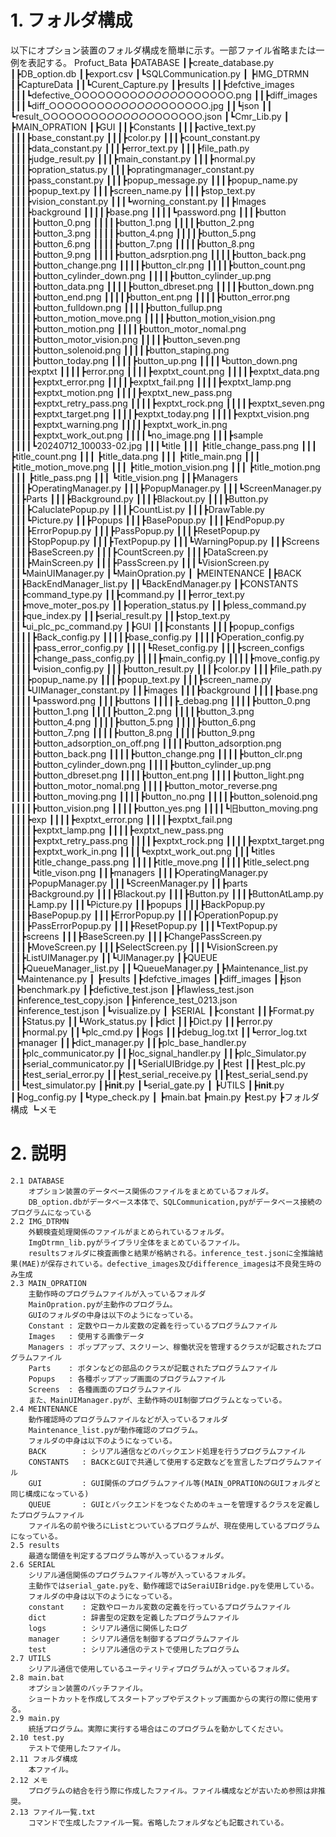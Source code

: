# 1. フォルダ構成
以下にオプション装置のフォルダ構成を簡単に示す。一部ファイル省略または一例を表記する。
Profuct_Bata
 ┣DATABASE
 ┃┣create_database.py
 ┃┣DB_option.db
 ┃┣export.csv
 ┃┗SQLCommunication.py
 ┃
 ┣IMG_DTRMN
 ┃┣CaptureData
 ┃┃┗Curent_Capture.py
 ┃┣results
 ┃┃┣defctive_images
 ┃┃┃┗defective_○○○○○○○○_○○○○○○_○○○○○○.png
 ┃┃┣diff_images
 ┃┃┃┗diff_○○○○○○○○_○○○○○○_○○○○○○.jpg
 ┃┃┗json
 ┃┃ ┗result_○○○○○○○○_○○○○○○_○○○○○○.json
 ┃┗Cmr_Lib.py
 ┃
 ┣MAIN_OPRATION
 ┃┣GUI
 ┃┃┣Constants
 ┃┃┃┣active_text.py
 ┃┃┃┣base_constant.py
 ┃┃┃┣color.py
 ┃┃┃┣count_constant.py
 ┃┃┃┣data_constant.py
 ┃┃┃┣error_text.py
 ┃┃┃┣file_path.py
 ┃┃┃┣judge_result.py
 ┃┃┃┣main_constant.py
 ┃┃┃┣normal.py
 ┃┃┃┣opration_status.py
 ┃┃┃┣opratingmanager_constant.py
 ┃┃┃┣pass_constant.py
 ┃┃┃┣popup_message.py
 ┃┃┃┣popup_name.py
 ┃┃┃┣popup_text.py
 ┃┃┃┣screen_name.py
 ┃┃┃┣stop_text.py
 ┃┃┃┣vision_constant.py
 ┃┃┃┗worning_constant.py
 ┃┃┣Images
 ┃┃┃┣background
 ┃┃┃┃┣base.png
 ┃┃┃┃┗password.png
 ┃┃┃┣button
 ┃┃┃┃┣button_0.png
 ┃┃┃┃┣button_1.png
 ┃┃┃┃┣button_2.png
 ┃┃┃┃┣button_3.png
 ┃┃┃┃┣button_4.png
 ┃┃┃┃┣button_5.png
 ┃┃┃┃┣button_6.png
 ┃┃┃┃┣button_7.png
 ┃┃┃┃┣button_8.png
 ┃┃┃┃┣button_9.png
 ┃┃┃┃┣button_adsrption.png
 ┃┃┃┃┣button_back.png
 ┃┃┃┃┣button_change.png
 ┃┃┃┃┣button_clr.png
 ┃┃┃┃┣button_count.png
 ┃┃┃┃┣button_cylinder_down.png
 ┃┃┃┃┣button_cylinder_up.png
 ┃┃┃┃┣button_data.png
 ┃┃┃┃┣button_dbreset.png
 ┃┃┃┃┣button_down.png
 ┃┃┃┃┣button_end.png
 ┃┃┃┃┣button_ent.png
 ┃┃┃┃┣button_error.png
 ┃┃┃┃┣button_fulldown.png
 ┃┃┃┃┣button_fullup.png
 ┃┃┃┃┣button_motion_move.png
 ┃┃┃┃┣button_motion_vision.png
 ┃┃┃┃┣button_motion.png
 ┃┃┃┃┣button_motor_nomal.png
 ┃┃┃┃┣button_motor_vision.png
 ┃┃┃┃┣button_seven.png
 ┃┃┃┃┣button_solenoid.png
 ┃┃┃┃┣button_staping.png
 ┃┃┃┃┣button_today.png
 ┃┃┃┃┣button_up.png
 ┃┃┃┃┗button_down.png
 ┃┃┃┣exptxt
 ┃┃┃┃┣error.png
 ┃┃┃┃┣exptxt_count.png
 ┃┃┃┃┣exptxt_data.png
 ┃┃┃┃┣exptxt_error.png
 ┃┃┃┃┣exptxt_fail.png
 ┃┃┃┃┣exptxt_lamp.png
 ┃┃┃┃┣exptxt_motion.png
 ┃┃┃┃┣exptxt_new_pass.png
 ┃┃┃┃┣exptxt_retry_pass.png
 ┃┃┃┃┣exptxt_rock.png
 ┃┃┃┃┣exptxt_seven.png
 ┃┃┃┃┣exptxt_target.png
 ┃┃┃┃┣exptxt_today.png
 ┃┃┃┃┣exptxt_vision.png
 ┃┃┃┃┣exptxt_warning.png
 ┃┃┃┃┣exptxt_work_in.png
 ┃┃┃┃┣exptxt_work_out.png
 ┃┃┃┃┗no_image.png
 ┃┃┃┣sample
 ┃┃┃┃┗20240712_100033-02.jpg
 ┃┃┃┗title
 ┃┃┃ ┣title_change_pass.png
 ┃┃┃ ┣title_count.png
 ┃┃┃ ┣title_data.png
 ┃┃┃ ┣title_main.png
 ┃┃┃ ┣title_motion_move.png
 ┃┃┃ ┣title_motion_vision.png
 ┃┃┃ ┣title_motion.png
 ┃┃┃ ┣title_pass.png
 ┃┃┃ ┗title_vision.png
 ┃┃┣Managers
 ┃┃┃┣OperatingManager.py
 ┃┃┃┣PopupManager.py
 ┃┃┃┗ScreenManager.py
 ┃┃┣Parts
 ┃┃┃┣Background.py
 ┃┃┃┣Blackout.py
 ┃┃┃┣Button.py
 ┃┃┃┣CaluclatePopup.py
 ┃┃┃┣CountList.py
 ┃┃┃┣DrawTable.py
 ┃┃┃┗Picture.py
 ┃┃┣Popups
 ┃┃┃┣BasePopup.py
 ┃┃┃┣EndPopup.py
 ┃┃┃┣ErrorPopup.py
 ┃┃┃┣PassPopup.py
 ┃┃┃┣ResetPopup.py
 ┃┃┃┣StopPopup.py
 ┃┃┃┣TextPopup.py
 ┃┃┃┗WarningPopup.py
 ┃┃┣Screens
 ┃┃┃┣BaseScreen.py
 ┃┃┃┣CountScreen.py
 ┃┃┃┣DataScreen.py
 ┃┃┃┣MainScreen.py
 ┃┃┃┣PassScreen.py
 ┃┃┃┗VisionScreen.py
 ┃┃┗MainUIManager.py
 ┃┗MainOpration.py
 ┃
 ┣MEINTENANCE
 ┃┣BACK
 ┃┃┣BackEndManager_list.py
 ┃┃┗BackEndManager.py
 ┃┣CONSTANTS
 ┃┃┣command_type.py
 ┃┃┣command.py
 ┃┃┣error_text.py
 ┃┃┣move_moter_pos.py
 ┃┃┣operation_status.py
 ┃┃┣pless_command.py
 ┃┃┣que_index.py
 ┃┃┣serial_result.py
 ┃┃┣stop_text.py
 ┃┃┗ui_plc_pc_command.py
 ┃┣GUI
 ┃┃┣constants
 ┃┃┃┣popup_configs
 ┃┃┃┃┣Back_config.py
 ┃┃┃┃┣base_config.py
 ┃┃┃┃┣Operation_config.py
 ┃┃┃┃┣pass_error_config.py
 ┃┃┃┃┗Reset_config.py
 ┃┃┃┣screen_configs
 ┃┃┃┃┣change_pass_config.py
 ┃┃┃┃┣main_config.py
 ┃┃┃┃┣move_config.py
 ┃┃┃┃┗vision_config.py
 ┃┃┃┣button_result.py
 ┃┃┃┣color.py
 ┃┃┃┣file_path.py
 ┃┃┃┣popup_name.py
 ┃┃┃┣popup_text.py
 ┃┃┃┣screen_name.py
 ┃┃┃┗UIManager_constant.py
 ┃┃┣images
 ┃┃┃┣background
 ┃┃┃┃┣base.png
 ┃┃┃┃┗password.png
 ┃┃┃┣buttons
 ┃┃┃┃┣_debag.png
 ┃┃┃┃┣button_0.png
 ┃┃┃┃┣button_1.png
 ┃┃┃┃┣button_2.png
 ┃┃┃┃┣button_3.png
 ┃┃┃┃┣button_4.png
 ┃┃┃┃┣button_5.png
 ┃┃┃┃┣button_6.png
 ┃┃┃┃┣button_7.png
 ┃┃┃┃┣button_8.png
 ┃┃┃┃┣button_9.png
 ┃┃┃┃┣button_adsorption_on_off.png
 ┃┃┃┃┣button_adsorption.png
 ┃┃┃┃┣button_back.png
 ┃┃┃┃┣button_change.png
 ┃┃┃┃┣button_clr.png
 ┃┃┃┃┣button_cylinder_down.png
 ┃┃┃┃┣button_cylinder_up.png
 ┃┃┃┃┣button_dbreset.png
 ┃┃┃┃┣button_ent.png
 ┃┃┃┃┣button_light.png
 ┃┃┃┃┣button_motor_nomal.png
 ┃┃┃┃┣button_motor_reverse.png
 ┃┃┃┃┣button_moving.png
 ┃┃┃┃┣button_no.png
 ┃┃┃┃┣button_solenoid.png
 ┃┃┃┃┣button_vision.png
 ┃┃┃┃┣button_yes.png
 ┃┃┃┃┗旧button_moving.png
 ┃┃┃┣exp
 ┃┃┃┃┣exptxt_error.png
 ┃┃┃┃┣exptxt_fail.png
 ┃┃┃┃┣exptxt_lamp.png
 ┃┃┃┃┣exptxt_new_pass.png
 ┃┃┃┃┣exptxt_retry_pass.png
 ┃┃┃┃┣exptxt_rock.png
 ┃┃┃┃┣exptxt_target.png
 ┃┃┃┃┣exptxt_work_in.png
 ┃┃┃┃┗exptxt_work_out.png
 ┃┃┃┗titles
 ┃┃┃┃┣title_change_pass.png
 ┃┃┃┃┣title_move.png
 ┃┃┃┃┣title_select.png
 ┃┃┃┃┗title_vison.png
 ┃┃┣managers
 ┃┃┃┣OperatingManager.py
 ┃┃┃┣PopupManager.py
 ┃┃┃┗ScreenManager.py
 ┃┃┣parts
 ┃┃┃┣Background.py
 ┃┃┃┣Blackout.py
 ┃┃┃┣Button.py
 ┃┃┃┣ButtonAtLamp.py
 ┃┃┃┣Lamp.py
 ┃┃┃┗Picture.py
 ┃┃┣popups
 ┃┃┃┣BackPopup.py
 ┃┃┃┣BasePopup.py
 ┃┃┃┣ErrorPopup.py
 ┃┃┃┣OperationPopup.py
 ┃┃┃┣PassErrorPopup.py
 ┃┃┃┣ResetPopup.py
 ┃┃┃┗TextPopup.py
 ┃┃┣screens
 ┃┃┃┣BaseScreen.py
 ┃┃┃┣ChangePassScreen.py
 ┃┃┃┣MoveScreen.py
 ┃┃┃┣SelectScreen.py
 ┃┃┃┗VisionScreen.py
 ┃┃┣ListUIManager.py
 ┃┃┗UIManager.py
 ┃┣QUEUE
 ┃┃┣QueueManager_list.py
 ┃┃┗QueueManager.py
 ┃┣Maintenance_list.py
 ┃┗Maintenance.py
 ┃
 ┣results
 ┃┣defctive_images
 ┃┣diff_images
 ┃┣json
 ┃┣benchmark.py
 ┃┣defictive_test.json
 ┃┣flawless_test.json
 ┃┣inference_test_copy.json
 ┃┣inference_test_0213.json
 ┃┣inference_test.json
 ┃┗visualize.py
 ┃
 ┣SERIAL
 ┃┣constant
 ┃┃┣Format.py
 ┃┃┣Status.py
 ┃┃┗Work_status.py
 ┃┣dict
 ┃┃┣Dict.py
 ┃┃┣error.py
 ┃┃┣normal.py
 ┃┃┗plc_cmd.py
 ┃┣logs
 ┃┃┣debug_log.txt
 ┃┃┗error_log.txt
 ┃┣manager
 ┃┃┣dict_manager.py
 ┃┃┣plc_base_handler.py
 ┃┃┣plc_communicator.py
 ┃┃┣loc_signal_handler.py
 ┃┃┣plc_Simulator.py
 ┃┃┣serial_communicator.py
 ┃┃┗SerialUIBridge.py
 ┃┣test
 ┃┃┣test_plc.py
 ┃┃┣test_serial_error.py
 ┃┃┣test_serial_receive.py
 ┃┃┣test_serial_send.py
 ┃┃┗test_simulator.py
 ┃┣__init__.py
 ┃┗serial_gate.py
 ┃
 ┣UTILS
 ┃┣__init__.py
 ┃┣log_config.py
 ┃┗type_check.py
 ┃
 ┣main.bat
 ┣main.py
 ┣test.py
 ┣フォルダ構成
 ┗メモ

# 2. 説明
    2.1 DATABASE
        オプション装置のデータベース関係のファイルをまとめているフォルダ。
        DB_option.dbがデータベース本体で、SQLCommunication,pyがデータベース接続のプログラムになっている
    2.2 IMG_DTRMN
        外観検査処理関係のファイルがまとめられているフォルダ。
        ImgDtrmn_lib.pyがライブラリ全体をまとめているファイル。
        resultsフォルダに検査画像と結果が格納される。inference_test.jsonに全推論結果(MAE)が保存されている。defective_images及びdifference_imagesは不良発生時のみ生成
    2.3 MAIN_OPRATION
        主動作時のプログラムファイルが入っているフォルダ
        MainOpration.pyが主動作のプログラム。
        GUIのフォルダの中身は以下のようになっている。
        Constant : 定数やローカル変数の定義を行っているプログラムファイル
        Images   : 使用する画像データ
        Managers : ポップアップ、スクリーン、稼働状況を管理するクラスが記載されたプログラムファイル
        Parts    : ボタンなどの部品のクラスが記載されたプログラムファイル
        Popups   : 各種ポップアップ画面のプログラムファイル
        Screens  : 各種画面のプログラムファイル
        また、MainUIManager.pyが、主動作時のUI制御プログラムとなっている。
    2.4 MEINTENANCE
        動作確認時のプログラムファイルなどが入っているフォルダ
        Maintenance_list.pyが動作確認のプログラム。
        フォルダの中身は以下のようになっている。
        BACK        : シリアル通信などのバックエンド処理を行うプログラムファイル
        CONSTANTS   : BACKとGUIで共通して使用する定数などを宣言したプログラムファイル
        GUI         : GUI関係のプログラムファイル等(MAIN_OPRATIONのGUIフォルダと同じ構成になっている)
        QUEUE       : GUIとバックエンドをつなぐためのキューを管理するクラスを定義したプログラムファイル
        ファイル名の前や後ろにListとついているプログラムが、現在使用しているプログラムになっている。
    2.5 results
        最適な閾値を判定するプログラム等が入っているフォルダ。
    2.6 SERIAL
        シリアル通信関係のプログラムファイル等が入っているフォルダ。
        主動作ではserial_gate.pyを、動作確認ではSeraiUIBridge.pyを使用している。
        フォルダの中身は以下のようになっている。
        constant    : 定数やローカル変数の定義を行っているプログラムファイル
        dict        : 辞書型の定数を定義したプログラムファイル
        logs        : シリアル通信に関係したログ
        manager     : シリアル通信を制御するプログラムファイル
        test        : シリアル通信のテストで使用したプログラム
    2.7 UTILS
        シリアル通信で使用しているユーティリティプログラムが入っているフォルダ。
    2.8 main.bat
        オプション装置のバッチファイル。
        ショートカットを作成してスタートアップやデスクトップ画面からの実行の際に使用する。
    2.9 main.py
        統括プログラム。実際に実行する場合はこのプログラムを動かしてください。
    2.10 test.py
        テストで使用したファイル。
    2.11 フォルダ構成
        本ファイル。
    2.12 メモ
        プログラムの結合を行う際に作成したファイル。ファイル構成などが古いため参照は非推奨。
    2.13 ファイル一覧.txt
        コマンドで生成したファイル一覧。省略したフォルダなども記載されている。
